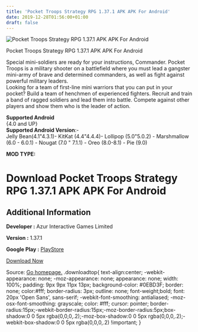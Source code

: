 ```yaml
---
title: 'Pocket Troops Strategy RPG 1.37.1 APK APK For Android'
date: 2019-12-28T01:56:00+01:00
draft: false
---
```


![Pocket Troops Strategy RPG 1.37.1 APK APK For Android](https://i0.wp.com/apkhome.net/wp-content/uploads/2019/11/Pocket-Troops-Strategy-RPG-1.37.1-APK.png "Pocket Troops Strategy RPG 1.37.1 APK APK For Android")

  

Pocket Troops Strategy RPG 1.37.1 APK APK For Android

Special mini-soldiers are ready for your instructions, Commander. Pocket Troops is a military shooter on a battlefield where you must lead a gangster mini-army of brave and determined commanders, as well as fight against powerful military leaders.  
Looking for a team of first-line mini warriors that you can put in your pocket? Build a team of henchmen of experienced fighters. Recruit and train a band of ragged soldiers and lead them into battle. Compete against other players and show them who is the leader of action.

**Supported Android**  
{4.0 and UP}  
**Supported Android Version**:-  
Jelly Bean(4.1"4.3.1)- KitKat (4.4"4.4.4)- Lollipop (5.0"5.0.2) - Marshmallow (6.0 - 6.0.1) - Nougat (7.0 " 7.1.1) - Oreo (8.0-8.1) - Pie (9.0)

**MOD TYPE:**

Download Pocket Troops Strategy RPG 1.37.1 APK APK For Android
==============================================================

Additional Information
----------------------

**Developer :** Azur Interactive Games Limited

**Version :** 1.37.1

**Google Play :** [PlayStore](https://play.google.com/store/apps/details?id=com.Heyworks.PocketTroopsVK)

  

[Download Now](https://store4app.co/post/pocket-troops-strategy-rpg-1-37-1-apk-apk-for-android_1574105843)

  
Source: [Go homepage.](https://store4app.co/post/pocket-troops-strategy-rpg-1-37-1-apk-apk-for-android_1574105843) .downloadtop{ text-align:center; -webkit-appearance: none; -moz-appearance: none; appearance: none; width: 100%; padding: 9px 9px 11px 13px; background-color: #0EBD3F; border: none; color:#fff; border-radius: 3px; outline: none; font-weight;bold; font: 20px 'Open Sans', sans-serif; -webkit-font-smoothing: antialiased; -moz-osx-font-smoothing: grayscale; color: #fff; cursor: pointer; border-radius:15px;-webkit-border-radius:15px;-moz-border-radius:5px;box-shadow:0 0 5px rgba(0,0,0,.2);-moz-box-shadow:0 0 5px rgba(0,0,0,.2);-webkit-box-shadow:0 0 5px rgba(0,0,0,.2) !important; }
